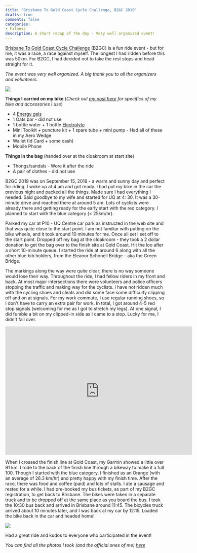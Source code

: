 ```yaml
---
title: "Brisbane To Gold Coast Cycle Challenge, B2GC 2019"
drafts: true
comments: false
categories:
- Fitness
description: A short recap of the day - Very well organized event!
---
```


[Brisbane To Gold Coast Cycle Challenge](https://b2gc.com.au) (B2GC) is a fun ride event - but for me, it was a race, a race against myself. The longest I had ridden before this was 50km. For B2GC, I had decided not to take the rest stops and head straight for it. 

*The event was very well organized. A big thank you to all the organizers and volunteers.*

![](/images/b2gc_2019.jpg)

**Things I carried on my bike** (*Check out [my post here](https://www.rahulpnath.com/blog/commuter_cycling_bag/) for specifics of my bike and accessories I use*)

- 4 [Energy gels](https://www.scienceinsport.com/au/shop-by-need/energy/go-isotonic-energy-gels/sis-go-isotonic-energy-gel-60ml-6-pack-orange) 
- 1 Oats bar - did not use
- 1 bottle water +  1 bottle [Electrolyte](https://voostvitamins.com/au/range/isotonics/orange)
- Mini Toolkit + puncture kit + 1 spare tube + mini pump - Had all of these in my Aero Wedge
- Wallet (Id Card + some cash)
- Mobile Phone 

**Things in the bag** (handed over at the cloakroom at start site)

- Thongs/sandals - Wore it after the ride
- A pair of clothes - did not use

B2GC 2019 was on September 15, 2019 - a warm and sunny day and perfect for riding. I woke up at 4 am and got ready. I had put my bike in the car the previous night and packed all the things. Made sure I had everything I needed. Said goodbye to my wife and started for UQ at 4: 30. It was a 30-minute drive and reached there at around 5 am. Lots of cyclists were already there and getting ready for the early start with the red category. I planned to start with the blue category (< 25km/hr).

Parked my car at P10 - UQ Centre car park as instructed in the web site and that was quite close to the start point. I am not familiar with putting on the bike wheels, and it took around 10 minutes for me. Once all set I set off to the start point. Dropped off my bag at the cloakroom - they took a 2 dollar donation to get the bag over to the finish site at Gold Coast. Hit the loo after a short 10-minute queue. I started the ride at around 6  along with all the other blue bib holders, from the  Eleanor Schonell Bridge – aka the Green Bridge.

The markings along the way were quite clear; there is no way someone would lose their way. Throughout the ride, I had fellow riders in my front and back. At most major intersections there were volunteers and police officers stopping the traffic and making way for the cyclists. I have not ridden much with the cycling shoes and cleats and did some face some difficulty clipping off and on at signals. For my work commute, I use regular running shoes, so I don't have to carry an extra pair for work. In total, I got around 4-5 red stop signals (welcoming for me as I got to stretch my legs). At one signal, I did fumble a bit on my clipped-in side as I came to a stop. Lucky for me, I didn't fall over.

<iframe height='405' width='590' frameborder='0' allowtransparency='true' scrolling='no' src='https://www.strava.com/activities/2709125644/embed/610549a1222bce47b5d6687cc01b680a519a4fb9'></iframe>

When I crossed the finish line at Gold Coast, my Garmin showed a little over 91 km. I rode to the back of the finish line through a bikeway to make it a full 100. Though I started with the blue category, I finished as an Orange (with an average of 26.3 km/hr) and pretty happy with my finish time. After the race, there was food and coffee (paid) and lots of stalls. I ate a sausage and rested for a while. I had pre-booked my bus tickets, as part of my B2GC registration, to get back to Brisbane. The bikes were taken in a separate truck and to be dropped off at the same place as you board the bus. I took the 10:30 bus back and arrived in Brisbane around 11:45. The bicycles truck arrived about 10 minutes later, and I was back at my car by 12:15. Loaded the bike back in the car and headed home!

![](/images/b2gc_2019_collage.jpg)

Had a great ride and kudos to everyone who participated in the event!

*You can find all the photos I took (and the official ones of me) [here](https://photos.app.goo.gl/WVAGhbwdDbstzeUY7)*